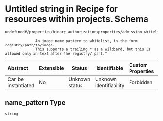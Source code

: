 # Untitled string in Recipe for resources within projects. Schema

```txt
undefined#/properties/binary_authorization/properties/admission_whitelist_patterns/items/properties/name_pattern
```

                  An image name pattern to whitelist, in the form registry/path/to/image.
                  This supports a trailing * as a wildcard, but this is allowed only in text after the registry/ part."


| Abstract            | Extensible | Status         | Identifiable            | Custom Properties | Additional Properties | Access Restrictions | Defined In                                                                                                          |
| :------------------ | ---------- | -------------- | ----------------------- | :---------------- | --------------------- | ------------------- | ------------------------------------------------------------------------------------------------------------------- |
| Can be instantiated | No         | Unknown status | Unknown identifiability | Forbidden         | Allowed               | none                | [resources.schema.json\*](../../../../../../../../../../tmp/182028425/resources.schema.json "open original schema") |

## name_pattern Type

`string`
